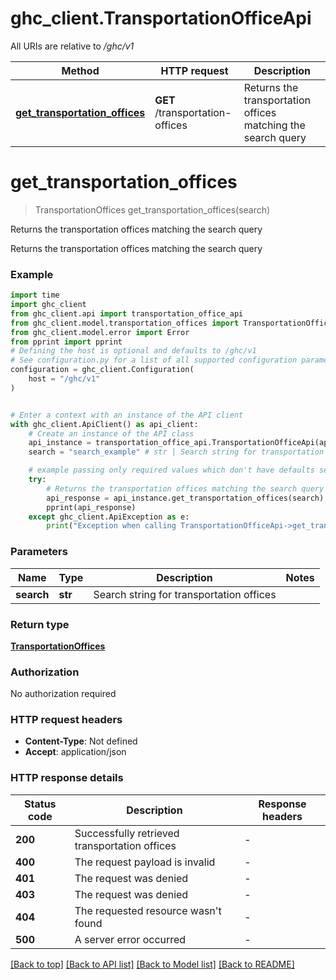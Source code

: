 # ghc_client.TransportationOfficeApi

All URIs are relative to */ghc/v1*

Method | HTTP request | Description
------------- | ------------- | -------------
[**get_transportation_offices**](TransportationOfficeApi.md#get_transportation_offices) | **GET** /transportation-offices | Returns the transportation offices matching the search query


# **get_transportation_offices**
> TransportationOffices get_transportation_offices(search)

Returns the transportation offices matching the search query

Returns the transportation offices matching the search query

### Example


```python
import time
import ghc_client
from ghc_client.api import transportation_office_api
from ghc_client.model.transportation_offices import TransportationOffices
from ghc_client.model.error import Error
from pprint import pprint
# Defining the host is optional and defaults to /ghc/v1
# See configuration.py for a list of all supported configuration parameters.
configuration = ghc_client.Configuration(
    host = "/ghc/v1"
)


# Enter a context with an instance of the API client
with ghc_client.ApiClient() as api_client:
    # Create an instance of the API class
    api_instance = transportation_office_api.TransportationOfficeApi(api_client)
    search = "search_example" # str | Search string for transportation offices

    # example passing only required values which don't have defaults set
    try:
        # Returns the transportation offices matching the search query
        api_response = api_instance.get_transportation_offices(search)
        pprint(api_response)
    except ghc_client.ApiException as e:
        print("Exception when calling TransportationOfficeApi->get_transportation_offices: %s\n" % e)
```


### Parameters

Name | Type | Description  | Notes
------------- | ------------- | ------------- | -------------
 **search** | **str**| Search string for transportation offices |

### Return type

[**TransportationOffices**](TransportationOffices.md)

### Authorization

No authorization required

### HTTP request headers

 - **Content-Type**: Not defined
 - **Accept**: application/json


### HTTP response details

| Status code | Description | Response headers |
|-------------|-------------|------------------|
**200** | Successfully retrieved transportation offices |  -  |
**400** | The request payload is invalid |  -  |
**401** | The request was denied |  -  |
**403** | The request was denied |  -  |
**404** | The requested resource wasn&#39;t found |  -  |
**500** | A server error occurred |  -  |

[[Back to top]](#) [[Back to API list]](../README.md#documentation-for-api-endpoints) [[Back to Model list]](../README.md#documentation-for-models) [[Back to README]](../README.md)

